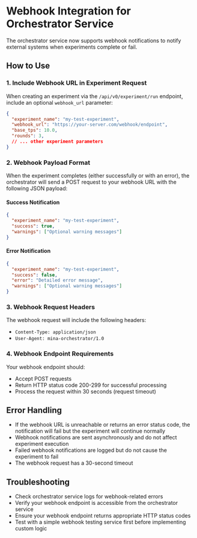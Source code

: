 # Webhook Integration for Orchestrator Service

The orchestrator service now supports webhook notifications to notify external systems when experiments complete or fail.

## How to Use

### 1. Include Webhook URL in Experiment Request

When creating an experiment via the `/api/v0/experiment/run` endpoint, include an optional `webhook_url` parameter:

```json
{
  "experiment_name": "my-test-experiment",
  "webhook_url": "https://your-server.com/webhook/endpoint",
  "base_tps": 10.0,
  "rounds": 3,
  // ... other experiment parameters
}
```

### 2. Webhook Payload Format

When the experiment completes (either successfully or with an error), the orchestrator will send a POST request to your webhook URL with the following JSON payload:

#### Success Notification
```json
{
  "experiment_name": "my-test-experiment",
  "success": true,
  "warnings": ["Optional warning messages"]
}
```

#### Error Notification
```json
{
  "experiment_name": "my-test-experiment", 
  "success": false,
  "error": "Detailed error message",
  "warnings": ["Optional warning messages"]
}
```

### 3. Webhook Request Headers

The webhook request will include the following headers:
- `Content-Type: application/json`
- `User-Agent: mina-orchestrator/1.0`

### 4. Webhook Endpoint Requirements

Your webhook endpoint should:
- Accept POST requests
- Return HTTP status code 200-299 for successful processing
- Process the request within 30 seconds (request timeout)

## Error Handling

- If the webhook URL is unreachable or returns an error status code, the notification will fail but the experiment will continue normally
- Webhook notifications are sent asynchronously and do not affect experiment execution
- Failed webhook notifications are logged but do not cause the experiment to fail
- The webhook request has a 30-second timeout

## Troubleshooting

- Check orchestrator service logs for webhook-related errors
- Verify your webhook endpoint is accessible from the orchestrator service
- Ensure your webhook endpoint returns appropriate HTTP status codes
- Test with a simple webhook testing service first before implementing custom logic
